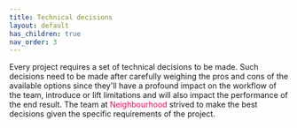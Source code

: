 ```yaml
---
title: Technical decisions
layout: default
has_children: true
nav_order: 3
---
```


Every project requires a set of technical decisions to be made. Such decisions need to be made after carefully weighing the pros and cons of the available options since they'll have a profound impact on the workflow of the team, introduce or lift limitations and will also impact the performance of the end result.
The team at <span style="color:#FF0054">Neighbourhood</span> strived to make the best decisions given the specific requirements of the project.
